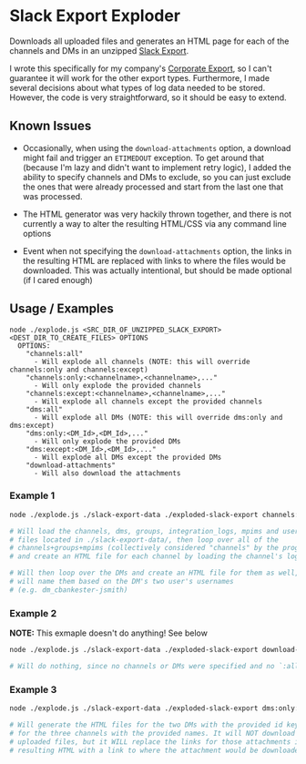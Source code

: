 # Slack Export Exploder

Downloads all uploaded files and generates an HTML page for each of the channels and DMs in an unzipped [Slack Export](https://get.slack.help/hc/en-us/articles/201658943-Export-your-workspace-data).

I wrote this specifically for my company's [Corporate Export](https://get.slack.help/hc/en-us/articles/201658943-Export-your-workspace-data#use-corporate-export), so I can't guarantee it will work for the other export types. Furthermore, I made several decisions about what types of log data needed to be stored. However, the code is very straightforward, so it should be easy to extend.

## Known Issues

* Occasionally, when using the `download-attachments` option, a download might fail and trigger an `ETIMEDOUT` exception. To get around that (because I'm lazy and didn't want to implement retry logic), I added the ability to specify channels and DMs to exclude, so you can just exclude the ones that were already processed and start from the last one that was processed.

* The HTML generator was very hackily thrown together, and there is not currently a way to alter the resulting HTML/CSS via any command line options

* Event when not specifying the `download-attachments` option, the links in the resulting HTML are replaced with links to where the files would be downloaded. This was actually intentional, but should be made optional (if I cared enough)

## Usage / Examples

```plaintext
node ./explode.js <SRC_DIR_OF_UNZIPPED_SLACK_EXPORT> <DEST_DIR_TO_CREATE_FILES> OPTIONS
  OPTIONS:
    "channels:all"
      - Will explode all channels (NOTE: this will override channels:only and channels:except)
    "channels:only:<channelname>,<channelname>,..."
      - Will only explode the provided channels
    "channels:except:<channelname>,<channelname>,..."
      - Will explode all channels except the provided channels
    "dms:all"
      - Will explode all DMs (NOTE: this will override dms:only and dms:except)
    "dms:only:<DM_Id>,<DM_Id>,..."
      - Will only explode the provided DMs
    "dms:except:<DM_Id>,<DM_Id>,..."
      - Will explode all DMs except the provided DMs
    "download-attachments"
      - Will also download the attachments
```

### Example 1

```bash
node ./explode.js ./slack-export-data ./exploded-slack-export channels:all dms:all download-attachments

# Will load the channels, dms, groups, integration_logs, mpims and users json
# files located in ./slack-export-data/, then loop over all of the
# channels+groups+mpims (collectively considered "channels" by the program)
# and create an HTML file for each channel by loading the channel's log folder

# Will then loop over the DMs and create an HTML file for them as well, but
# will name them based on the DM's two user's usernames
# (e.g. dm_cbankester-jsmith)
```

### Example 2
**NOTE:** This exmaple doesn't do anything! See below

```bash
node ./explode.js ./slack-export-data ./exploded-slack-export download-attachments

# Will do nothing, since no channels or DMs were specified and no `:all` options were provided
```

### Example 3

```bash
node ./explode.js ./slack-export-data ./exploded-slack-export dms:only:D8V3NAJ5Q,D77FJ1D3N channels:only:general,dev,it

# Will generate the HTML files for the two DMs with the provided id keys and
# for the three channels with the provided names. It will NOT download the
# uploaded files, but it WILL replace the links for those attachments in the
# resulting HTML with a link to where the attachment would be downloaded.
```
